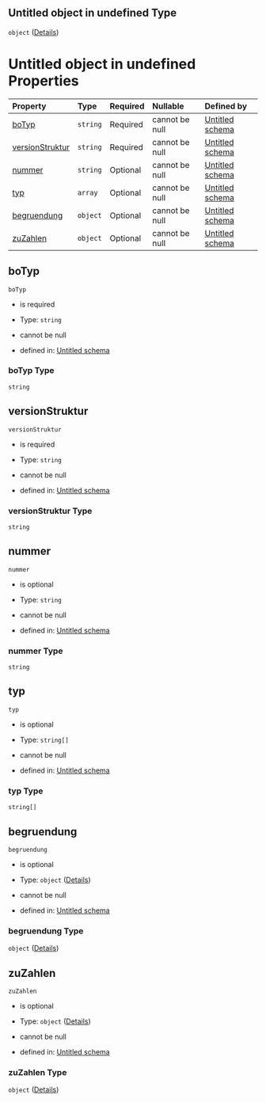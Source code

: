 ## Untitled object in undefined Type

`object` ([Details](handelsunstimmigkeit.md))

# Untitled object in undefined Properties

| Property                            | Type     | Required | Nullable       | Defined by                                                                                                                                                    |
| :---------------------------------- | :------- | :------- | :------------- | :------------------------------------------------------------------------------------------------------------------------------------------------------------ |
| [boTyp](#botyp)                     | `string` | Required | cannot be null | [Untitled schema](handelsunstimmigkeit-properties-botyp.md "https://conuti.de/bo4e/schemas/v1/bo/Handelsunstimmigkeit#/properties/boTyp")                     |
| [versionStruktur](#versionstruktur) | `string` | Required | cannot be null | [Untitled schema](handelsunstimmigkeit-properties-versionstruktur.md "https://conuti.de/bo4e/schemas/v1/bo/Handelsunstimmigkeit#/properties/versionStruktur") |
| [nummer](#nummer)                   | `string` | Optional | cannot be null | [Untitled schema](handelsunstimmigkeit-properties-nummer.md "https://conuti.de/bo4e/schemas/v1/bo/Handelsunstimmigkeit#/properties/nummer")                   |
| [typ](#typ)                         | `array`  | Optional | cannot be null | [Untitled schema](handelsunstimmigkeitstyp.md "https://conuti.de/bo4e/schemas/v1/enum/Handelsunstimmigkeitstyp#/properties/typ")                              |
| [begruendung](#begruendung)         | `object` | Optional | cannot be null | [Untitled schema](handelsunstimmungkeitsbegruendung.md "https://conuti.de/bo4e/schemas/v1/com/Handelsunstimmigkeitsbegruendung#/properties/begruendung")      |
| [zuZahlen](#zuzahlen)               | `object` | Optional | cannot be null | [Untitled schema](betrag.md "https://conuti.de/bo4e/schemas/v1/com/Betrag#/properties/zuZahlen")                                                              |

## boTyp



`boTyp`

*   is required

*   Type: `string`

*   cannot be null

*   defined in: [Untitled schema](handelsunstimmigkeit-properties-botyp.md "https://conuti.de/bo4e/schemas/v1/bo/Handelsunstimmigkeit#/properties/boTyp")

### boTyp Type

`string`

## versionStruktur



`versionStruktur`

*   is required

*   Type: `string`

*   cannot be null

*   defined in: [Untitled schema](handelsunstimmigkeit-properties-versionstruktur.md "https://conuti.de/bo4e/schemas/v1/bo/Handelsunstimmigkeit#/properties/versionStruktur")

### versionStruktur Type

`string`

## nummer



`nummer`

*   is optional

*   Type: `string`

*   cannot be null

*   defined in: [Untitled schema](handelsunstimmigkeit-properties-nummer.md "https://conuti.de/bo4e/schemas/v1/bo/Handelsunstimmigkeit#/properties/nummer")

### nummer Type

`string`

## typ



`typ`

*   is optional

*   Type: `string[]`

*   cannot be null

*   defined in: [Untitled schema](handelsunstimmigkeitstyp.md "https://conuti.de/bo4e/schemas/v1/enum/Handelsunstimmigkeitstyp#/properties/typ")

### typ Type

`string[]`

## begruendung



`begruendung`

*   is optional

*   Type: `object` ([Details](handelsunstimmungkeitsbegruendung.md))

*   cannot be null

*   defined in: [Untitled schema](handelsunstimmungkeitsbegruendung.md "https://conuti.de/bo4e/schemas/v1/com/Handelsunstimmigkeitsbegruendung#/properties/begruendung")

### begruendung Type

`object` ([Details](handelsunstimmungkeitsbegruendung.md))

## zuZahlen



`zuZahlen`

*   is optional

*   Type: `object` ([Details](betrag.md))

*   cannot be null

*   defined in: [Untitled schema](betrag.md "https://conuti.de/bo4e/schemas/v1/com/Betrag#/properties/zuZahlen")

### zuZahlen Type

`object` ([Details](betrag.md))
